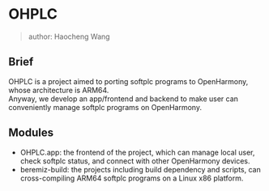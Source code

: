 # OHPLC

> author: Haocheng Wang

## Brief
OHPLC is a project aimed to porting softplc programs to OpenHarmony, whose architecture is ARM64.  
Anyway, we develop an app/frontend and backend to make user can conveniently manage softplc programs on OpenHarmony.

## Modules
- OHPLC.app: the frontend of the project, which can manage local user, check softplc status, and connect with other OpenHarmony devices.  
- beremiz-build: the projects including build dependency and scripts, can cross-compiling ARM64 softplc programs on a Linux x86 platform.